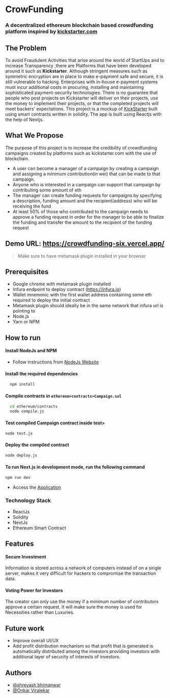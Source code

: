 # CrowFunding 
### A decentralized ethereum blockchain based crowdfunding platform inspired by [kickstarter.com](https://www.kickstarter.com) 
## The Problem
To avoid Fraudulent Activities that arise around the world of StartUps and  to increase Transparency ,there are  Platforms that have been developed around it such as **Kickstarter**. 
Although stringent measures such as symmetric encryption are in place to make e-payment safe and secure, it is still vulnerable to hacking.
Enterprises with in-house e-payment systems must incur additional costs in procuring, installing and maintaining sophisticated payment-security technologies.
There is no guarantee that people who post projects on Kickstarter will deliver on their projects, use the money to implement their projects, or that the completed projects will meet backers' expectations.
This project is a mockup of [KickStarter](https://www.kickstarter.com/) built using smart contracts written in solidity. The app is built using Reactjs with the help of Nextjs.

## What We Propose
The purpose of this project is to increase the credibility of crowdfunding campaigns created by platforms such as kickstarter.com with the use of blockchain. 
- A user can become a manager of a campaign by creating a campaign and assigning a minimum contribution(in wei) that can be made to that campaign. 
- Anyone who is interested in a campaign can support that campaign by contributing some amount of eth
- The manager can create funding requests for campaigns by specifying a description, funding amount and the recipient(address) who will be receiving the fund
- At least 50% of those who contributed to the campaign needs to approve a funding request in order for the manager to be able to finalize the funding and transfer the amount to the recipient of the funding request

## Demo URL: https://crowdfunding-six.vercel.app/
> Make sure to have metamask plugin installed in your browser

## Prerequisites
- Google chrome with metamask plugin installed
- Infura endpoint to deploy contract (https://infura.io)
- Wallet mnemonic with the first wallet address containing some eth required to deploy the initial contract
- Metamask plugin should ideally be in the same network that infura url is pointing to
- Node.js
- Yarn or NPM

## How to run
#### Install NodeJs and NPM
* Follow instructions from [NodeJs Website](https://nodejs.org/en/download/) 

#### Install the required dependencies
```sh
  npm install 
```

#### Compile contracts in `ethereum>contracts>Campaign.sol`
```sh
  cd ethereum/contracts
  node compile.js
```

#### Test compiled Campaign contract inside test>
```
node test.js
```

#### Deploy the compiled contract 
```sh
node deploy.js
```


#### To run Next.js in development mode, run the following command

```sh
npm run dev
```
* Access the [Application](http://localhost:3000)


### Technology Stack
* ReactJs
* Solidity
* NextJs
* Ethereum Smart Contract

## Features
#### Secure Investment
Information is stored across a network of computers instead of on a single server, makes it very difficult for hackers to compromise the transaction data.
#### Voting Power for Investors
The creator can only use the money if a minimum number of contributors approve a certain request. It will make sure the money is used for Necessities rather than Luxuries.

## Future work
- Improve overall UI/UX
- Add profit distribution mechanism so that profit that is generated is automatically distributed  among the investors providing investors with additional layer of security of interests of investors.



## Authors

- [@shreyash bhimanwar](https://www.github.com/octokatherine)
- [@Onkar Viralekar](https://github.com/onkar-1432)

